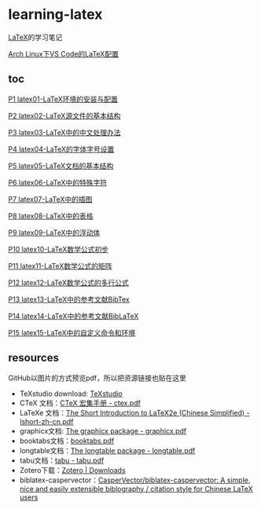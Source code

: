 # learning-latex

[LaTeX](https://www.bilibili.com/video/av16002978)的学习笔记

[Arch Linux下VS Code的LaTeX配置](https://www.milkysilk.com/2020/01/13/writing-latex-with-vscode-on-arch-linux/)

## toc

[P1  latex01-LaTeX环境的安装与配置](/Milkysilk/learning-latex/tree/master/p1-installation-and-configuration)

[P2  latex02-LaTeX源文件的基本结构](/Milkysilk/learning-latex/tree/master/p2-basic-LaTeX-structure)

[P3  latex03-LaTeX中的中文处理办法](/Milkysilk/learning-latex/tree/master/p3-Chinese-processing)

[P4  latex04-LaTeX的字体字号设置](/Milkysilk/learning-latex/tree/master/p4-font)

[P5  latex05-LaTeX文档的基本结构](/Milkysilk/learning-latex/tree/master/p5-basic-document-structure)

[P6  latex06-LaTeX中的特殊字符](/Milkysilk/learning-latex/tree/master/p6-special-characters)

[P7  latex07-LaTeX中的插图](/Milkysilk/learning-latex/tree/master/p7-graphics)

[P8  latex08-LaTeX中的表格](/Milkysilk/learning-latex/tree/master/p8-tables)

[P9  latex09-LaTeX中的浮动体](/Milkysilk/learning-latex/tree/master/p9-floating-objects)

[P10  latex10-LaTeX数学公式初步](/Milkysilk/learning-latex/tree/master/p10-first-steps-in-mathematical-formulas)

[P11  latex11-LaTeX数学公式的矩阵](/Milkysilk/learning-latex/tree/master/p11-matrix)

[P12  latex12-LaTeX数学公式的多行公式](/Milkysilk/learning-latex/tree/master/p12-multiline-formula)

[P13  latex13-LaTeX中的参考文献BibTex](/Milkysilk/learning-latex/tree/master/p13-references-and-bibtex)

[P14  latex14-LaTeX中的参考文献BibLaTeX](/Milkysilk/learning-latex/tree/master/p14-references-and-biblatex)

[P15  latex15-LaTeX中的自定义命令和环境](/Milkysilk/learning-latex/tree/master/p15-custom-command-and-environment)

## resources

GitHub以图片的方式预览pdf，所以把资源链接也贴在这里

- TeXstudio download: [TeXstudio](https://www.texstudio.org/#download)
- CTeX 文档：[CTeX 宏集手册 - ctex.pdf](https://texdoc.net/texmf-dist/doc/latex/ctex/ctex.pdf)
- LaTeXe 文档：[The Short Introduction to LaTeX2e (Chinese Simplified) - lshort-zh-cn.pdf](https://texdoc.net/texmf-dist/doc/latex/lshort-chinese/lshort-zh-cn.pdf)
- graphicx文档: [The graphicx package - graphicx.pdf](https://texdoc.net/texmf-dist/doc/latex/graphics/graphicx.pdf)
- booktabs文档：[booktabs.pdf](https://texdoc.net/texmf-dist/doc/latex/booktabs/booktabs.pdf)
- longtable文档：[The longtable package - longtable.pdf](https://texdoc.net/texmf-dist/doc/latex/tools/longtable.pdf)
- tabu文档：[tabu - tabu.pdf](https://texdoc.net/texmf-dist/doc/latex/tabu/tabu.pdf)
- Zotero下载：[Zotero | Downloads](https://www.zotero.org/download/)
- biblatex-caspervector：[CasperVector/biblatex-caspervector: A simple, nice and easily extensible biblography / citation style for Chinese LaTeX users](https://github.com/CasperVector/biblatex-caspervector)
